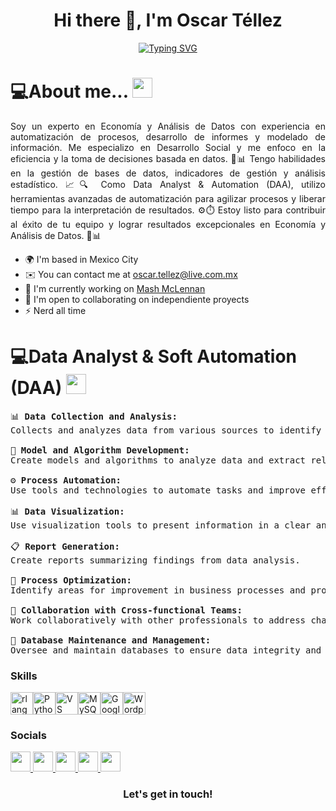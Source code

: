 <h1 align="center"> Hi there 👋, I'm Oscar Téllez</h1>
 
<p align="center">
	<a href="https://git.io/typing-svg">
		<img src="https://readme-typing-svg.herokuapp.com?font=Fira+Code&pause=1000&random=false&width=435&lines=Welcome+to+my+github+page...;%3C%2F%3E+DanDatos;Data+Analyst+%26+Automation+Expert+;Excel+(VBA)+%7C+Python+%7C+R+%7C+PowerBI" alt="Typing SVG">
	</a>
</p>



# 💻About me... <img src = "https://media2.giphy.com/media/QssGEmpkyEOhBCb7e1/giphy.gif?cid=ecf05e47a0n3gi1bfqntqmob8g9aid1oyj2wr3ds3mg700bl&rid=giphy.gif" width = 32px>

<p align="justify">Soy un experto en Economía y Análisis de Datos con experiencia en automatización de procesos, desarrollo de informes y modelado de información. Me especializo en Desarrollo Social y me enfoco en la eficiencia y la toma de decisiones basada en datos. 💪📊 Tengo habilidades en la gestión de bases de datos, indicadores de gestión y análisis estadístico. 📈🔍 Como Data Analyst & Automation (DAA), utilizo herramientas avanzadas de automatización para agilizar procesos y liberar tiempo para la interpretación de resultados. ⚙️⏱️ Estoy listo para contribuir al éxito de tu equipo y lograr resultados excepcionales en Economía y Análisis de Datos. 🚀📊</p>

* 🌍  I'm based in Mexico City
* ✉️  You can contact me at [oscar.tellez@live.com.mx](mailto:oscar.tellez@live.com.mx)
* 🚀  I'm currently working on [Mash McLennan](http://https://www.marsh.com/co/home.html)
* 🤝  I'm open to collaborating on independiente proyects
* ⚡  Nerd all time

# 💻Data Analyst & Soft Automation (DAA) <img src = "https://media2.giphy.com/media/QssGEmpkyEOhBCb7e1/giphy.gif?cid=ecf05e47a0n3gi1bfqntqmob8g9aid1oyj2wr3ds3mg700bl&rid=giphy.gif" width = 32px>


<pre>
📊 <strong>Data Collection and Analysis:</strong>
Collects and analyzes data from various sources to identify patterns and trends.

🤖 <strong>Model and Algorithm Development:</strong> 
Create models and algorithms to analyze data and extract relevant insights.

⚙️ <strong>Process Automation:</strong> 
Use tools and technologies to automate tasks and improve efficiency.

📊 <strong>Data Visualization:</strong> 
Use visualization tools to present information in a clear and understandable manner.

📋 <strong>Report Generation:</strong> 
Create reports summarizing findings from data analysis.

🔄 <strong>Process Optimization:</strong> 
Identify areas for improvement in business processes and propose data-driven solutions.

👥 <strong>Collaboration with Cross-functional Teams:</strong> 
Work collaboratively with other professionals to address challenges and find solutions.

💾 <strong>Database Maintenance and Management:</strong> 
Oversee and maintain databases to ensure data integrity and availability.
</pre>

### Skills

<p align="left">
<a href="https://www.r-project.org/" target="_blank" rel="noreferrer"><img src="https://raw.githubusercontent.com/danielcranney/readme-generator/main/public/icons/skills/rlang-colored.svg" width="36" height="36" alt="rlang" /></a><a href="https://www.python.org/" target="_blank" rel="noreferrer"><img src="https://raw.githubusercontent.com/danielcranney/readme-generator/main/public/icons/skills/python-colored.svg" width="36" height="36" alt="Python" /></a><a href="https://code.visualstudio.com/" target="_blank" rel="noreferrer"><img src="https://raw.githubusercontent.com/danielcranney/readme-generator/main/public/icons/skills/visualstudiocode.svg" width="36" height="36" alt="VS Code" /></a><a href="https://www.mysql.com/" target="_blank" rel="noreferrer"><img src="https://raw.githubusercontent.com/danielcranney/readme-generator/main/public/icons/skills/mysql-colored.svg" width="36" height="36" alt="MySQL" /></a><a href="https://cloud.google.com/" target="_blank" rel="noreferrer"><img src="https://raw.githubusercontent.com/danielcranney/readme-generator/main/public/icons/skills/googlecloud-colored.svg" width="36" height="36" alt="Google Cloud" /></a><a href="https://wordpress.com" target="_blank" rel="noreferrer"><img src="https://raw.githubusercontent.com/danielcranney/readme-generator/main/public/icons/skills/wordpress-colored.svg" width="36" height="36" alt="Wordpress" /></a>
</p>


### Socials

<p align="left"> <a href="https://www.github.com/fff" target="_blank" rel="noreferrer"> <picture> <source media="(prefers-color-scheme: dark)" srcset="https://raw.githubusercontent.com/danielcranney/readme-generator/main/public/icons/socials/github-dark.svg" /> <source media="(prefers-color-scheme: light)" srcset="https://raw.githubusercontent.com/danielcranney/readme-generator/main/public/icons/socials/github.svg" /> <img src="https://raw.githubusercontent.com/danielcranney/readme-generator/main/public/icons/socials/github.svg" width="32" height="32" /> </picture> </a> <a href="http://www.instagram.com/oscar" target="_blank" rel="noreferrer"> <picture> <source media="(prefers-color-scheme: dark)" srcset="https://raw.githubusercontent.com/danielcranney/readme-generator/main/public/icons/socials/instagram-dark.svg" /> <source media="(prefers-color-scheme: light)" srcset="https://raw.githubusercontent.com/danielcranney/readme-generator/main/public/icons/socials/instagram.svg" /> <img src="https://raw.githubusercontent.com/danielcranney/readme-generator/main/public/icons/socials/instagram.svg" width="32" height="32" /> </picture> </a> <a href="https://www.linkedin.com/in/oscara" target="_blank" rel="noreferrer"> <picture> <source media="(prefers-color-scheme: dark)" srcset="https://raw.githubusercontent.com/danielcranney/readme-generator/main/public/icons/socials/linkedin-dark.svg" /> <source media="(prefers-color-scheme: light)" srcset="https://raw.githubusercontent.com/danielcranney/readme-generator/main/public/icons/socials/linkedin.svg" /> <img src="https://raw.githubusercontent.com/danielcranney/readme-generator/main/public/icons/socials/linkedin.svg" width="32" height="32" /> </picture> </a> <a href="https://www.x.com/hhh" target="_blank" rel="noreferrer"> <picture> <source media="(prefers-color-scheme: dark)" srcset="https://raw.githubusercontent.com/danielcranney/readme-generator/main/public/icons/socials/twitter-dark.svg" /> <source media="(prefers-color-scheme: light)" srcset="https://raw.githubusercontent.com/danielcranney/readme-generator/main/public/icons/socials/twitter.svg" /> <img src="https://raw.githubusercontent.com/danielcranney/readme-generator/main/public/icons/socials/twitter.svg" width="32" height="32" /> </picture> </a> <a href="https://www.youtube.com/@Dan" target="_blank" rel="noreferrer"> <picture> <source media="(prefers-color-scheme: dark)" srcset="https://raw.githubusercontent.com/danielcranney/readme-generator/main/public/icons/socials/youtube-dark.svg" /> <source media="(prefers-color-scheme: light)" srcset="https://raw.githubusercontent.com/danielcranney/readme-generator/main/public/icons/socials/youtube.svg" /> <img src="https://raw.githubusercontent.com/danielcranney/readme-generator/main/public/icons/socials/youtube.svg" width="32" height="32" /> </picture> </a></p>

<div align="center">
  <h3><b>Let's get in touch! </b></h3>
  </div>
